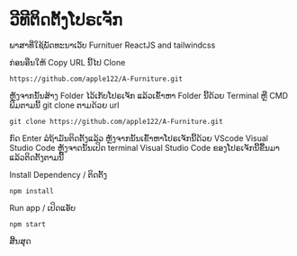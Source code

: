 # ວີທີຕິດຕັ້ງໂປຣເຈັກ

ພາສາທີ່ໃຊ້ພັດທະນາເວັບ Furnituer ReactJS and tailwindcss

ກ່ອນອືນໃຫ້ Copy URL ນີ້ໄປ Clone

    https://github.com/apple122/A-Furniture.git

ຫຼັງຈາກນັ້ນສ້າງ Folder ໄວ້ເກັບໂປຣເຈັກ ແລ້ວເຂົ້າຫາ Folder ນີ້ດ້ວຍ Terminal ຫຼື CMD
ພີມຕາມນີ້ git clone ຕາມດ້ວຍ url

    git clone https://github.com/apple122/A-Furniture.git
    
ກົດ Enter ລໍຖ້າມັນຕິດຕັ້ງແລ້ວ ຫຼັງຈາກນັ້ນເຂົ້າຫາໂປຣເຈັກນີ້ດ້ວຍ VScode Visual Studio Code
ຫຼັງຈາດນັ້ນເປິດ terminal Visual Studio Code ຂອງໂປຣເຈັກນີ້ຂື້ນມາ ແລ້ວຕິດຕັ້ງຕາມນີ້

Install Dependency / ຕິດຕັ້ງ

    npm install

Run app / ເປິດແອັບ

    npm start

ສີ້ນສຸດ
